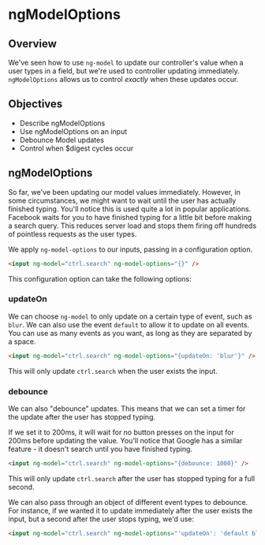 # ngModelOptions

## Overview

We've seen how to use `ng-model` to update our controller's value when a user types in a field, but we're used to controller updating immediately. `ngModelOptions` allows us to control *exactly* when these updates occur.

## Objectives

- Describe ngModelOptions
- Use ngModelOptions on an input
- Debounce Model updates
- Control when $digest cycles occur

## ngModelOptions

So far, we've been updating our model values immediately. However, in some circumstances, we might want to wait until the user has actually finished typing. You'll notice this is used quite a lot in popular applications. Facebook waits for you to have finished typing for a little bit before making a search query. This reduces server load and stops them firing off hundreds of pointless requests as the user types.

We apply `ng-model-options` to our inputs, passing in a configuration option.

```html
<input ng-model="ctrl.search" ng-model-options="{}" />
```

This configuration option can take the following options:

### updateOn

We can choose `ng-model` to only update on a certain type of event, such as `blur`. We can also use the event `default` to allow it to update on all events. You can use as many events as you want, as long as they are separated by a space.

```html
<input ng-model="ctrl.search" ng-model-options="{updateOn: 'blur'}" />
```

This will only update `ctrl.search` when the user exists the input.

### debounce

We can also "debounce" updates. This means that we can set a timer for the update after the user has stopped typing.

If we set it to 200ms, it will wait for no button presses on the input for 200ms before updating the value. You'll notice that Google has a similar feature - it doesn't search until you have finished typing.

```html
<input ng-model="ctrl.search" ng-model-options="{debounce: 1000}" />
```

This will only update `ctrl.search` after the user has stopped typing for a full second.

We can also pass through an object of different event types to debounce. For instance, if we wanted it to update immediately after the user exists the input, but a second after the user stops typing, we'd use:

```html
<input ng-model="ctrl.search" ng-model-options="'updateOn': 'default blur', {debounce: {'default': 1000, 'blur': 0}" />
```
